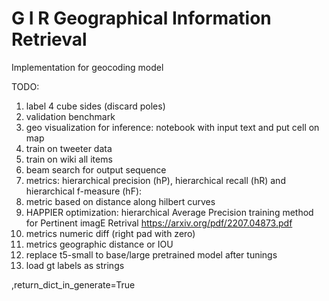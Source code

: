 # G I R  Geographical Information Retrieval

Implementation for geocoding model 


TODO: 
1. label 4 cube sides (discard poles)
2. validation benchmark  
3. geo visualization for inference: notebook with input text and put cell on map  
4. train on tweeter data
5. train on wiki all items 
6. beam search for output sequence 
7. metrics: hierarchical precision (hP), hierarchical recall (hR) and hierarchical f-measure (hF): 
8. metric based on distance along hilbert curves
9. HAPPIER optimization: hierarchical Average Precision training method for Pertinent imagE Retrival
https://arxiv.org/pdf/2207.04873.pdf
10. metrics numeric diff (right pad with zero) 
11. metrics geographic distance or IOU
12. replace t5-small to base/large pretrained model after tunings
13. load gt labels as strings

,return_dict_in_generate=True

    
   